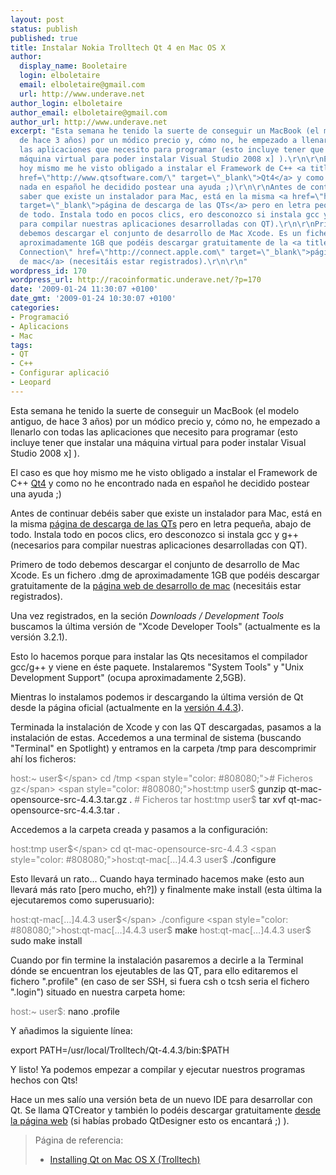 ```yaml
---
layout: post
status: publish
published: true
title: Instalar Nokia Trolltech Qt 4 en Mac OS X
author:
  display_name: Booletaire
  login: elboletaire
  email: elboletaire@gmail.com
  url: http://www.underave.net
author_login: elboletaire
author_email: elboletaire@gmail.com
author_url: http://www.underave.net
excerpt: "Esta semana he tenido la suerte de conseguir un MacBook (el modelo antiguo,
  de hace 3 años) por un módico precio y, cómo no, he empezado a llenarlo con todas
  las aplicaciones que necesito para programar (esto incluye tener que instalar una
  máquina virtual para poder instalar Visual Studio 2008 x] ).\r\n\r\nEl caso es que
  hoy mismo me he visto obligado a instalar el Framework de C++ <a title=\"Ir a QTsoftware.com\"
  href=\"http://www.qtsoftware.com/\" target=\"_blank\">Qt4</a> y como no he encontrado
  nada en español he decidido postear una ayuda ;)\r\n\r\nAntes de continuar debéis
  saber que existe un instalador para Mac, está en la misma <a href=\"http://www.qtsoftware.com/downloads/opensource/appdev/mac-os-cpp\"
  target=\"_blank\">página de descarga de las QTs</a> pero en letra pequeña, abajo
  de todo. Instala todo en pocos clics, ero desconozco si instala gcc y g++ (necesarios
  para compilar nuestras aplicaciones desarrolladas con QT).\r\n\r\nPrimero de todo
  debemos descargar el conjunto de desarrollo de Mac Xcode. Es un fichero .dmg de
  aproximadamente 1GB que podéis descargar gratuitamente de la <a title=\"Apple Developer
  Connection\" href=\"http://connect.apple.com\" target=\"_blank\">página web de desarrollo
  de mac</a> (necesitáis estar registrados).\r\n\r\n"
wordpress_id: 170
wordpress_url: http://racoinformatic.underave.net/?p=170
date: '2009-01-24 11:30:07 +0100'
date_gmt: '2009-01-24 10:30:07 +0100'
categories:
- Programació
- Aplicacions
- Mac
tags:
- QT
- C++
- Configurar aplicació
- Leopard
---
```


Esta semana he tenido la suerte de conseguir un MacBook (el modelo antiguo, de hace 3 años) por un módico precio y, cómo no, he empezado a llenarlo con todas las aplicaciones que necesito para programar (esto incluye tener que instalar una máquina virtual para poder instalar Visual Studio 2008 x] ).

El caso es que hoy mismo me he visto obligado a instalar el Framework de C++ <a title="Ir a QTsoftware.com" href="http://www.qtsoftware.com/" target="_blank">Qt4</a> y como no he encontrado nada en español he decidido postear una ayuda ;)

Antes de continuar debéis saber que existe un instalador para Mac, está en la misma <a href="http://www.qtsoftware.com/downloads/opensource/appdev/mac-os-cpp" target="_blank">página de descarga de las QTs</a> pero en letra pequeña, abajo de todo. Instala todo en pocos clics, ero desconozco si instala gcc y g++ (necesarios para compilar nuestras aplicaciones desarrolladas con QT).

Primero de todo debemos descargar el conjunto de desarrollo de Mac Xcode. Es un fichero .dmg de aproximadamente 1GB que podéis descargar gratuitamente de la <a title="Apple Developer Connection" href="http://connect.apple.com" target="_blank">página web de desarrollo de mac</a> (necesitáis estar registrados).

<a id="more"></a><a id="more-170"></a>
Una vez registrados, en la seción <em>Downloads / Development Tools</em> buscamos la última versión de "Xcode Developer Tools" (actualmente es la versión 3.2.1).

Esto lo hacemos porque para instalar las Qts necesitamos el compilador gcc/g++ y viene en éste paquete. Instalaremos "System Tools" y "Unix Development Support" (ocupa aproximadamente 2,5GB).

Mientras lo instalamos podemos ir descargando la última versión de Qt desde la página oficial (actualmente en la <a title="Descargar QTs" href="http://www.qtsoftware.com/downloads/opensource/appdev" target="_blank">versión 4.4.3</a>).

Terminada la instalación de Xcode y con las QT descargadas, pasamos a la instalación de estas. Accedemos a una terminal de sistema (buscando "Terminal" en Spotlight) y entramos en la carpeta /tmp para descomprimir ahí los ficheros:

<span style="color: #808080;">host:~ user$</span> cd /tmp
<span style="color: #808080;"># Ficheros gz</span>
<span style="color: #808080;">host:tmp user$</span> gunzip qt-mac-opensource-src-4.4.3.tar.gz .
<span style="color: #808080;"># Ficheros tar</span>
<span style="color: #808080;">host:tmp user$</span> tar xvf qt-mac-opensource-src-4.4.3.tar .

Accedemos a la carpeta creada y pasamos a la configuración:

<span style="color: #808080;">host:tmp user$</span> cd qt-mac-opensource-src-4.4.3
<span style="color: #808080;">host:qt-mac[…]4.4.3 user$</span> ./configure

Esto llevará un rato... Cuando haya terminado hacemos make (esto aun llevará más rato [pero mucho, eh?]) y finalmente make install (esta última la ejecutaremos como superusuario):

<span style="color: #808080;">host:qt-mac[…]4.4.3 user$</span> ./configure
<span style="color: #808080;">host:qt-mac[…]4.4.3 user$</span> make
<span style="color: #808080;">host:qt-mac[…]4.4.3 user$</span> sudo make install

Cuando por fin termine la instalación pasaremos a decirle a la Terminal dónde se encuentran los ejeutables de las QT, para ello editaremos el fichero ".profile" (en caso de ser SSH, si fuera csh o tcsh seria el fichero ".login") situado en nuestra carpeta home:

<span style="color: #808080;">host:~ user$:</span> nano .profile

Y añadimos la siguiente línea:

export PATH=/usr/local/Trolltech/Qt-4.4.3/bin:$PATH

Y listo! Ya podemos empezar a compilar y ejecutar nuestros programas hechos con Qts!

Hace un mes salío una versión beta de un nuevo IDE para desarrollar con Qt. Se llama QTCreator y también lo podéis descargar gratuitamente <a title="Descargar QTCreator" href="http://www.qtsoftware.com/developer/qt-creator/qt-creator" target="_blank">desde la página web</a> (si habías probado QtDesigner esto os encantará ;) ).
<blockquote>
Página de referencia:

<ul>
<li><a href="http://doc.trolltech.com/4.4/install-mac.html" target="_blank">Installing Qt on Mac OS X (Trolltech)</a></li>
</ul>
</blockquote>
